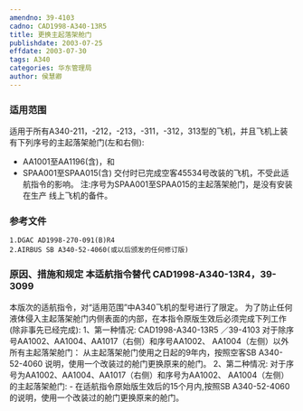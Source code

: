 ```yaml
---
amendno: 39-4103
cadno: CAD1998-A340-13R5
title: 更换主起落架舱门
publishdate: 2003-07-25
effdate: 2003-07-30
tags: A340
categories: 华东管理局
author: 侯慧卿
---
```


### 适用范围 
适用于所有A340-211，-212，-213，-311，-312，313型的飞机，并且飞机上装有下列序号的主起落架舱门(左和右侧):
- AA1001至AA1196(含)，和
- SPAA001至SPAA015(含)     交付时已完成空客45534号改装的飞机，不受此适航指令的影响。    注:序号为SPAA001至SPAA015的主起落架舱门，是没有安装在生产
线上飞机的备件。

### 参考文件
    1.DGAC AD1998-270-091(B)R4 
    2.AIRBUS SB A340-52-4060(或以后颁发的任何修订版) 

### 原因、措施和规定 本适航指令替代 CAD1998-A340-13R4，39-3099 
本版次的适航指令，对“适用范围”中A340飞机的型号进行了限定。    为了防止任何液体侵入主起落架舱门内侧表面的内部，在本指令原版生效后必须完成下列工作(除非事先已经完成): 1、第一种情况: 
       CAD1998-A340-13R5   ／39-4103 
    对于除序号AA1002、AA1004、AA1017（右侧）和序号AA1002、 AA1004（左侧）以外所有主起落架舱门：     从主起落架舱门使用之日起的9年内，按照空客SB A340-52-4060
说明，使用一个改装过的舱门更换原来的舱门。 2、第二种情况:     对于序号为AA1002、AA1004、AA1017（右侧）和序号为AA1002、
AA1004（左侧）的主起落架舱门: 
    - 在适航指令原始版生效后的15个月内,按照SB A340-52-4060的说明，使用一个改装过的舱门更换原来的舱门。
